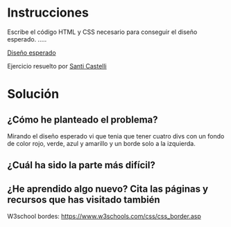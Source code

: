 # Instrucciones

Escribe el código HTML y CSS necesario para conseguir el diseño esperado. .....

[Diseño esperado](https://oscarm.tinytake.com/msc/NjU0NDczOF8xOTA0MDg1MQ)

Ejercicio resuelto por [Santi Castelli](https://github.com/santicastelli)

# Solución

## ¿Cómo he planteado el problema?

Mirando el diseño esperado vi que tenia que tener cuatro divs con un fondo de color rojo, verde, azul y amarillo y un borde solo a la izquierda.

## ¿Cuál ha sido la parte más difícil?

## ¿He aprendido algo nuevo? Cita las páginas y recursos que has visitado también

W3school bordes: https://www.w3schools.com/css/css_border.asp
